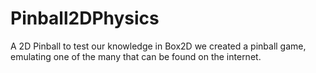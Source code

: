 # Pinball2DPhysics
A 2D Pinball to test our knowledge in Box2D we created a pinball game, emulating one of the many that can be found on the internet.
